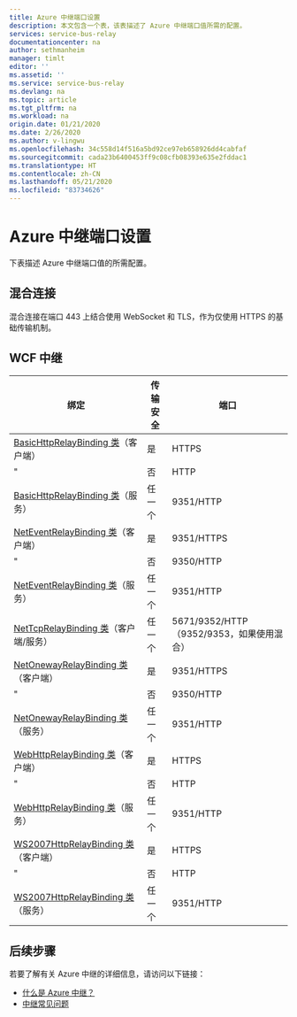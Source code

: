 ```yaml
---
title: Azure 中继端口设置
description: 本文包含一个表，该表描述了 Azure 中继端口值所需的配置。
services: service-bus-relay
documentationcenter: na
author: sethmanheim
manager: timlt
editor: ''
ms.assetid: ''
ms.service: service-bus-relay
ms.devlang: na
ms.topic: article
ms.tgt_pltfrm: na
ms.workload: na
origin.date: 01/21/2020
ms.date: 2/26/2020
ms.author: v-lingwu
ms.openlocfilehash: 34c558d14f516a5bd92ce97eb658926dd4cabfaf
ms.sourcegitcommit: cada23b6400453ff9c08cfb08393e635e2fddac1
ms.translationtype: HT
ms.contentlocale: zh-CN
ms.lasthandoff: 05/21/2020
ms.locfileid: "83734626"
---
```

# <a name="azure-relay-port-settings"></a>Azure 中继端口设置

下表描述 Azure 中继端口值的所需配置。

## <a name="hybrid-connections"></a>混合连接

混合连接在端口 443 上结合使用 WebSocket 和 TLS，作为仅使用 HTTPS 的基础传输机制。 

## <a name="wcf-relays"></a>WCF 中继
  
|绑定|传输安全|端口|  
|-------------|------------------------|----------|  
|[BasicHttpRelayBinding 类](https://docs.azure.cn/dotnet/api/microsoft.servicebus.basichttprelaybinding)（客户端）|是|HTTPS| 
|" |否|HTTP|  
|[BasicHttpRelayBinding 类](https://docs.azure.cn/dotnet/api/microsoft.servicebus.basichttprelaybinding)（服务）|任一个|9351/HTTP|  
|[NetEventRelayBinding 类](https://docs.azure.cn/dotnet/api/microsoft.servicebus.neteventrelaybinding)（客户端）|是|9351/HTTPS|  
|" |否|9350/HTTP|  
|[NetEventRelayBinding 类](https://docs.azure.cn/dotnet/api/microsoft.servicebus.neteventrelaybinding)（服务）|任一个|9351/HTTP|  
|[NetTcpRelayBinding 类](https://docs.azure.cn/dotnet/api/microsoft.servicebus.nettcprelaybinding)（客户端/服务）|任一个|5671/9352/HTTP（9352/9353，如果使用混合）|  
|[NetOnewayRelayBinding 类](https://docs.azure.cn/dotnet/api/microsoft.servicebus.netonewayrelaybinding)（客户端）|是|9351/HTTPS|  
|" |否|9350/HTTP|  
|[NetOnewayRelayBinding 类](https://docs.azure.cn/dotnet/api/microsoft.servicebus.netonewayrelaybinding)（服务）|任一个|9351/HTTP|  
|[WebHttpRelayBinding 类](https://docs.azure.cn/dotnet/api/microsoft.servicebus.webhttprelaybinding)（客户端）|是|HTTPS|  
|" |否|HTTP|  
|[WebHttpRelayBinding 类](https://docs.azure.cn/dotnet/api/microsoft.servicebus.webhttprelaybinding)（服务）|任一个|9351/HTTP|  
|[WS2007HttpRelayBinding 类](https://docs.azure.cn/dotnet/api/microsoft.servicebus.ws2007httprelaybinding)（客户端）|是|HTTPS|  
|" |否|HTTP|  
|[WS2007HttpRelayBinding 类](https://docs.azure.cn/dotnet/api/microsoft.servicebus.ws2007httprelaybinding)（服务）|任一个|9351/HTTP|

## <a name="next-steps"></a>后续步骤
若要了解有关 Azure 中继的详细信息，请访问以下链接：
* [什么是 Azure 中继？](relay-what-is-it.md)
* [中继常见问题](relay-faq.md)


<!--Update_Description:update meta properties only-->